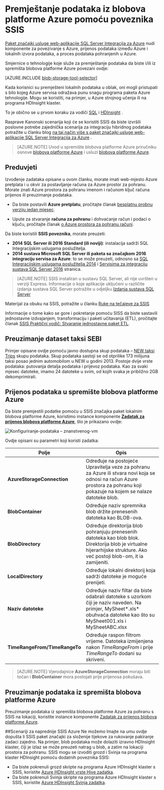 <properties
    pageTitle="Premještanje podataka iz blobova platforme Azure pomoću poveznika SSIS | Microsoft Azure"
    description="Premještanje podataka u ili iz blobova platforme Azure pomoću poveznika SSIS."
    services="machine-learning,storage"
    documentationCenter=""
    authors="bradsev"
    manager="jhubbard"
    editor="cgronlun" />

<tags
    ms.service="machine-learning"
    ms.workload="data-services"
    ms.tgt_pltfrm="na"
    ms.devlang="na"
    ms.topic="article"
    ms.date="09/14/2016"
    ms.author="bradsev" />

# <a name="move-data-to-or-from-azure-blob-storage-using-ssis-connectors"></a>Premještanje podataka iz blobova platforme Azure pomoću poveznika SSIS

[Paket značajki usluge web-aplikacije SQL Server Integracija za Azure](https://msdn.microsoft.com/library/mt146770.aspx) nudi komponente za povezivanje s Azure, prijenos podataka između Azure i lokalnih izvora podataka, a proces podataka pohranjenih u Azure.

Smjernice o tehnologije koje služe za premještanje podataka da biste i/ili iz spremišta blobova platforme Azure povezani ovdje:

[AZURE.INCLUDE [blob-storage-tool-selector](../../includes/machine-learning-blob-storage-tool-selector.md)]


Kada korisnici su premješteni lokalnih podataka u oblak, oni mogli pristupati s bilo kojeg Azure servisa odražava punu snagu programa paketa Azure tehnologije. Mogu se koristiti, na primjer, u Azure strojnog učenja ili na programa HDInsight klaster.

To je obično se u prvom koraku za vodiči [SQL](machine-learning-data-science-process-sql-walkthrough.md) i [HDInsight](machine-learning-data-science-process-hive-walkthrough.md) .

Rasprave Kanonski scenarija koji će se koristiti SSIS da biste izvršili poslovne potrebe zajednička scenarija za integraciju hibridnog podataka potražite u članku blog [na taj način više s paket značajki usluge web-aplikacije SQL Server Integracija za Azure](http://blogs.msdn.com/b/ssis/archive/2015/06/25/doing-more-with-sql-server-integration-services-feature-pack-for-azure.aspx) .

> [AZURE.NOTE] Uvod u spremište blobova platforme Azure priručniku osnove [blobova platforme Azure](../storage/storage-dotnet-how-to-use-blobs.md) i usluzi [blobova platforme Azure](https://msdn.microsoft.com/library/azure/dd179376.aspx).

## <a name="prerequisites"></a>Preduvjeti

Izvođenje zadataka opisane u ovom članku, morate imati web-mjesto Azure pretplata i u okvir za postavljanje računa za Azure prostor za pohranu. Morate znati Azure prostora za pohranu imenom i računom ključ računa prijenos ili preuzimanje podataka.

- Da biste postavili **Azure pretplatu**, pročitajte članak [besplatnu probnu verziju jedan mjesec](https://azure.microsoft.com/pricing/free-trial/).

- Upute za stvaranje **računa za pohranu** i dohvaćanje račun i podaci o ključu, pročitajte članak [o Azure prostora za pohranu računi](../storage/storage-create-storage-account.md).


Da biste koristili **SSIS poveznika**, morate preuzeti:

- **2014 SQL Server ili 2016 Standard (ili noviji)**: instalacija sadrži SQL Integracijskim uslugama poslužitelja.
- **2014 sustava Microsoft SQL Server ili paketa sa značajkom 2016 integraciju servisa za Azure**: to se može preuzeti, odnosno sa [SQL Integracijskim uslugama poslužitelja 2014](http://www.microsoft.com/download/details.aspx?id=47366) i [Servisima za integraciju sustava SQL Server 2016](https://www.microsoft.com/download/details.aspx?id=49492) stranica.

> [AZURE.NOTE] SSIS instaliran u sustavu SQL Server, ali nije uvršten u verziji Express. Informacije o koje aplikacije uključeni u različite izdanja sustava SQL Server potražite u odjeljku [Izdanja sustava SQL Server](http://www.microsoft.com/en-us/server-cloud/products/sql-server-editions/)

Materijal za obuku na SSIS, potražite u članku [Ruke na tečajeve za SSIS](http://www.microsoft.com/download/details.aspx?id=20766)

Informacije o tome kako se gore i pokretanje pomoću SISS da biste sastavili jednostavne izdvajanjem, transformaciju i paketi učitavanja (ETL), pročitajte članak [SSIS Praktični vodič: Stvaranje jednostavne paket ETL](https://msdn.microsoft.com/library/ms169917.aspx).

## <a name="download-nyc-taxi-dataset"></a>Preuzimanje dataset taksi SEBI  
Primjer opisane ovdje pomoću javno dostupna skup podataka – [NEW taksi Trips](http://www.andresmh.com/nyctaxitrips/) skupu podataka. Skup podataka sastoji se od otprilike 173 milijuna taksi posao jednim automobilom u NEW u godini 2013. Postoje dvije vrste podataka: putovanja detalja podataka i prijevoz podataka. Kao za svaki mjesec datoteke, imamo 24 datoteke u svim, od kojih svaka je približno 2GB dekomprimirati.


## <a name="upload-data-to-azure-blob-storage"></a>Prijenos podataka u spremište blobova platforme Azure
Da biste premjestili podatke pomoću u SSIS značajka paket lokalnim blobova platforme Azure, koristimo instance komponente [**Zadatak za prijenos blobova platforme Azure**](https://msdn.microsoft.com/library/mt146776.aspx), što je prikazano ovdje:

![Konfiguriranje-podataka – znanstvenog-vm](./media/machine-learning-data-science-move-data-to-azure-blob-using-ssis/ssis-azure-blob-upload-task.png)


Ovdje opisani su parametri koji koristi zadatka:


Polje|Opis|
----------------------|----------------|
**AzureStorageConnection**|Određuje na postojeće Upravitelja veze za pohranu za Azure ili stvara novi koja se odnosi na račun Azure prostora za pohranu koji pokazuje na kojem se nalaze datoteke blob.|
**BlobContainer**|Određuje naziv spremnika blob držite prenesenih datoteka kao BLOB-ova.|
**BlobDirectory**|Određuje direktorija blob pohranjuju prenesenih datoteka kao blob blok. Direktorija blob je virtualne hijerarhijske strukture. Ako već postoji blob-om, it ia zamijeniti.|
**LocalDirectory**|Određuje lokalni direktorij koja sadrži datoteke je moguće prenijeti.|
**Naziv datoteke**|Određuje naziv filtar da biste odabrali datoteke s uzorkom čiji je naziv naveden. Na primjer, MySheet\*.xls\* obuhvaća datoteke kao što su MySheet001.xls i MySheetABC.xlsx|
**TimeRangeFrom/TimeRangeTo**|Određuje raspon filtrom vrijeme. Datoteka izmijenjena nakon *TimeRangeFrom* i prije *TimeRangeTo* dodani su skriveni.|


> [AZURE.NOTE] Vjerodajnice **AzureStorageConnection** moraju biti točan i **BlobContainer** mora postojati prije prijenosa pokušava.

## <a name="download-data-from-azure-blob-storage"></a>Preuzimanje podataka iz spremišta blobova platforme Azure

Preuzimanje podataka iz spremišta blobova platforme Azure za pohranu s SSIS na lokaciji, koristite instance komponente [Zadatak za prijenos blobova platforme Azure](https://msdn.microsoft.com/library/mt146779.aspx).

##<a name="more-advanced-ssis-azure-scenarios"></a>Scenariji za naprednije SSIS Azure
Ne možemo Imajte na umu ovdje dopušta li SSIS paket značajki za složenije tijekove za rukovanje pakiranje zadaci zajedno. Na primjer, blob podataka može dolaziti izravno HDInsight klaster, čiji je izlaz se može preuzeti natrag u blob, a zatim na lokaciji prostora za pohranu. SSIS mogu se izvoditi grozd i Svinja na programa klaster HDInsight pomoću dodatnih poveznika SSIS:

- Da biste pokrenuli grozd skripte na programa Azure HDInsight klaster s SSIS, koristite [Azure HDInsight vrste Hive zadatka](https://msdn.microsoft.com/library/mt146771.aspx).
- Da biste pokrenuli Svinja skripte na programa Azure HDInsight klaster s SSIS, koristite [Azure HDInsight Svinja zadatka](https://msdn.microsoft.com/library/mt146781.aspx).
